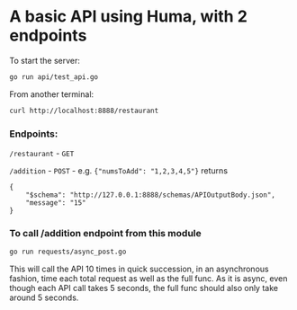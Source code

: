 # A basic API using Huma, with 2 endpoints

To start the server:
```sh
go run api/test_api.go
```

From another terminal:
```sh
curl http://localhost:8888/restaurant
```

### Endpoints:
`/restaurant` - `GET`

`/addition` - `POST` - e.g. `{"numsToAdd": "1,2,3,4,5"}` returns 
```
{
    "$schema": "http://127.0.0.1:8888/schemas/APIOutputBody.json",
    "message": "15"
}
```

### To call /addition endpoint from this module
```sh
go run requests/async_post.go
```
This will call the API 10 times in quick succession, in an asynchronous fashion,
time each total request as well as the full func. As it is async, even though each
API call takes 5 seconds, the full func should also only take around 5 seconds.